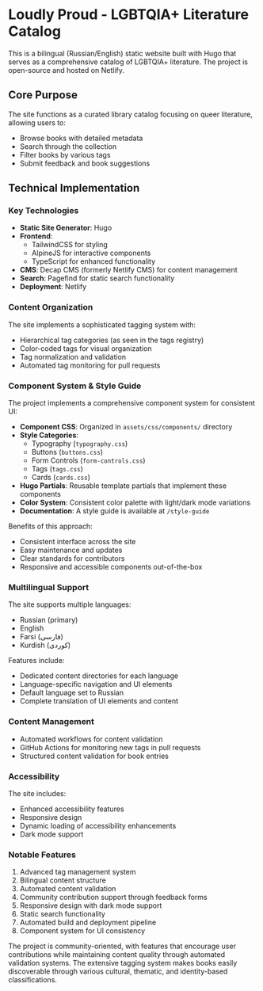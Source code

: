 # Loudly Proud - LGBTQIA+ Literature Catalog

This is a bilingual (Russian/English) static website built with Hugo that serves as a comprehensive catalog of LGBTQIA+ literature. The project is open-source and hosted on Netlify.

## Core Purpose

The site functions as a curated library catalog focusing on queer literature, allowing users to:

- Browse books with detailed metadata
- Search through the collection
- Filter books by various tags
- Submit feedback and book suggestions

## Technical Implementation

### Key Technologies

- **Static Site Generator**: Hugo
- **Frontend**:
  - TailwindCSS for styling
  - AlpineJS for interactive components
  - TypeScript for enhanced functionality
- **CMS**: Decap CMS (formerly Netlify CMS) for content management
- **Search**: Pagefind for static search functionality
- **Deployment**: Netlify

### Content Organization

The site implements a sophisticated tagging system with:

- Hierarchical tag categories (as seen in the tags registry)
- Color-coded tags for visual organization
- Tag normalization and validation
- Automated tag monitoring for pull requests

### Component System & Style Guide

The project implements a comprehensive component system for consistent UI:

- **Component CSS**: Organized in `assets/css/components/` directory
- **Style Categories**:
  - Typography (`typography.css`)
  - Buttons (`buttons.css`)
  - Form Controls (`form-controls.css`)
  - Tags (`tags.css`)
  - Cards (`cards.css`)
- **Hugo Partials**: Reusable template partials that implement these components
- **Color System**: Consistent color palette with light/dark mode variations
- **Documentation**: A style guide is available at `/style-guide`

Benefits of this approach:
- Consistent interface across the site
- Easy maintenance and updates
- Clear standards for contributors
- Responsive and accessible components out-of-the-box

### Multilingual Support

The site supports multiple languages:

- Russian (primary)
- English
- Farsi (فارسی)
- Kurdish (کوردی)

Features include:

- Dedicated content directories for each language
- Language-specific navigation and UI elements
- Default language set to Russian
- Complete translation of UI elements and content

### Content Management

- Automated workflows for content validation
- GitHub Actions for monitoring new tags in pull requests
- Structured content validation for book entries

### Accessibility

The site includes:

- Enhanced accessibility features
- Responsive design
- Dynamic loading of accessibility enhancements
- Dark mode support

### Notable Features

1. Advanced tag management system
2. Bilingual content structure
3. Automated content validation
4. Community contribution support through feedback forms
5. Responsive design with dark mode support
6. Static search functionality
7. Automated build and deployment pipeline
8. Component system for UI consistency

The project is community-oriented, with features that encourage user contributions while maintaining content quality through automated validation systems. The extensive tagging system makes books easily discoverable through various cultural, thematic, and identity-based classifications.
